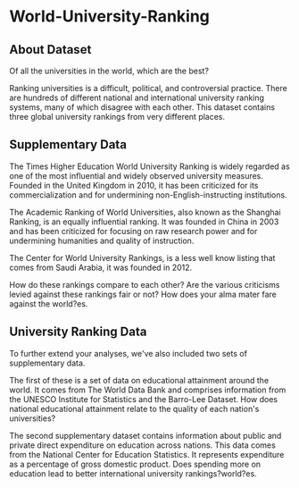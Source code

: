 # World-University-Ranking
## About Dataset
Of all the universities in the world, which are the best?

Ranking universities is a difficult, political, and controversial practice. There are hundreds of different national and international university ranking systems, many of which disagree with each other. This dataset contains three global university rankings from very different places.

## Supplementary Data
The Times Higher Education World University Ranking is widely regarded as one of the most influential and widely observed university measures. Founded in the United Kingdom in 2010, it has been criticized for its commercialization and for undermining non-English-instructing institutions.

The Academic Ranking of World Universities, also known as the Shanghai Ranking, is an equally influential ranking. It was founded in China in 2003 and has been criticized for focusing on raw research power and for undermining humanities and quality of instruction.

The Center for World University Rankings, is a less well know listing that comes from Saudi Arabia, it was founded in 2012.

How do these rankings compare to each other? Are the various criticisms levied against these rankings fair or not? How does your alma mater fare against the world?es.

## University Ranking Data
To further extend your analyses, we've also included two sets of supplementary data.

The first of these is a set of data on educational attainment around the world. It comes from The World Data Bank and comprises information from the UNESCO Institute for Statistics and the Barro-Lee Dataset. How does national educational attainment relate to the quality of each nation's universities?

The second supplementary dataset contains information about public and private direct expenditure on education across nations. This data comes from the National Center for Education Statistics. It represents expenditure as a percentage of gross domestic product. Does spending more on education lead to better international university rankings?world?es.
